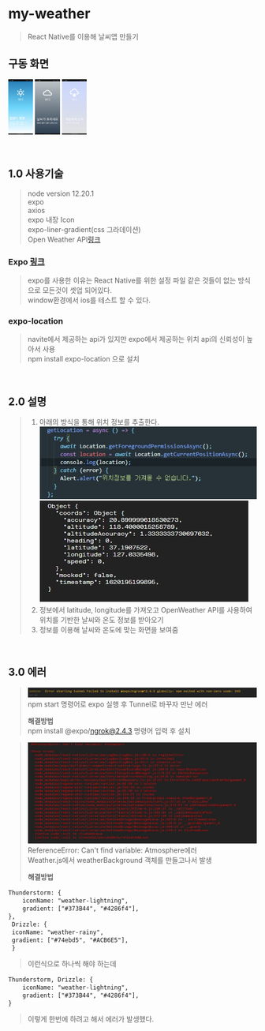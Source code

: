 # my-weather

> React Native를 이용해 날씨앱 만들기

## 구동 화면

<img src = "./images/run_01.jpg" width="10%" height="10%"> <img src = "./images/run_02.jpg" width="10%" height="10%"> <img src = "./images/run_03.jpg" width="10%" height="10%">

<br>

## 1.0 사용기술  
> node version 12.20.1  
> expo  
> axios  
> expo 내장 Icon  
> expo-liner-gradient(css 그라데이션)  
> Open Weather API[링크](https://openweathermap.org/api)  

### Expo [링크](https://docs.expo.io/)  
> expo를 사용한 이유는 React Native를 위한 설정 파일 같은 것들이 없는 방식으로 모든것이 셋업 되어있다.  
> window환경에서 ios를 테스트 할 수 있다.

### expo-location  
> navite에서 제공하는 api가 있지만 expo에서 제공하는 위치 api의 신뢰성이 높아서 사용  
> npm install expo-location 으로 설치  

<br>

## 2.0 설명  
> 1. 아래의 방식을 통해 위치 정보를 추출한다.  
> ![img](./images/location_code.jpg)  
> ![img](./images/location_log.jpg)  
> 2. 정보에서 latitude, longitude를 가져오고 OpenWeather API를 사용하여 위치를 기반한 날씨와 온도 정보를 받아오기  
> 3. 정보를 이용해 날씨와 온도에 맞는 화면을 보여줌  

<br>

## 3.0 에러  
> ![img](./images/error_01.jpg)  
> npm start 명령어로 expo 실행 후 Tunnel로 바꾸자 만난 에러  
> 
> **해결방법**  
> npm install @expo/ngrok@2.4.3 명령어 입력 후 설치  

> ![img](./images/error_02.jpg)  
> ReferenceError: Can't find variable: Atmosphere에러  
> Weather.js에서 weatherBackground 객체를 만들고나서 발생  
> 
> **해결방법**  
``` 
Thunderstorm: {
    iconName: "weather-lightning",
    gradient: ["#373B44", "#4286f4"],
},  
 Drizzle: {  
 iconName: "weather-rainy",  
 gradient: ["#74ebd5", "#ACB6E5"],  
 } 
 ```

> 이런식으로 하나씩 해야 하는데  
```
Thunderstorm, Drizzle: {
    iconName: "weather-lightning",
    gradient: ["#373B44", "#4286f4"],
}
```

> 이렇게 한번에 하려고 해서 에러가 발생했다.
